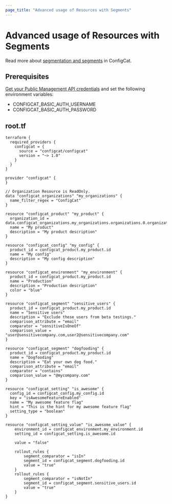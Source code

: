```yaml
---
page_title: "Advanced usage of Resources with Segments"
---
```


# Advanced usage of Resources with Segments
Read more about [segmentation and segments](https://configcat.com/docs/advanced/segments) in ConfigCat.
## Prerequisites

[Get your Public Management API credentials](https://app.configcat.com/my-account/public-api-credentials) and set the following environment variables:
- CONFIGCAT_BASIC_AUTH_USERNAME
- CONFIGCAT_BASIC_AUTH_PASSWORD

## root.tf

```hcl
terraform {
  required_providers {
    configcat = {
      source = "configcat/configcat"
      version = "~> 1.0"
    }
  }
}

provider "configcat" {
}

// Organization Resource is ReadOnly.
data "configcat_organizations" "my_organizations" {
  name_filter_regex = "ConfigCat"
}

resource "configcat_product" "my_product" {
  organization_id = data.configcat_organizations.my_organizations.organizations.0.organization_id
  name = "My product"
  description = "My product description"
}

resource "configcat_config" "my_config" {
  product_id = configcat_product.my_product.id
  name = "My config"
  description = "My config description"
}

resource "configcat_environment" "my_environment" {
  product_id = configcat_product.my_product.id
  name = "Production"
  description = "Production description"
  color = "blue"
}

resource "configcat_segment" "sensitive_users" {
  product_id = configcat_product.my_product.id
  name = "Sensitive users"
  description = "Exclude these users from beta testings."
  comparison_attribute = "email"
  comparator = "sensitiveIsOneOf"
  comparison_value = "user@sensitivecompany.com,user2@sensitivecompany.com"
}

resource "configcat_segment" "dogfooding" {
  product_id = configcat_product.my_product.id
  name = "Dogfooding"
  description = "Eat your own dog food."
  comparison_attribute = "email"
  comparator = "contains"
  comparison_value = "@mycompany.com"
}

resource "configcat_setting" "is_awesome" {
  config_id = configcat_config.my_config.id
  key = "isAwesomeFeatureEnabled"
  name = "My awesome feature flag"
  hint = "This is the hint for my awesome feature flag"
  setting_type = "boolean"
}

resource "configcat_setting_value" "is_awesome_value" {
    environment_id = configcat_environment.my_environment.id
    setting_id = configcat_setting.is_awesome.id
    
    value = "false"

    rollout_rules {
        segment_comparator = "isIn"
        segment_id = configcat_segment.dogfooding.id
        value = "true"
    }
    rollout_rules {
        segment_comparator = "isNotIn"
        segment_id = configcat_segment.sensitive_users.id
        value = "true"
    }
}
```
